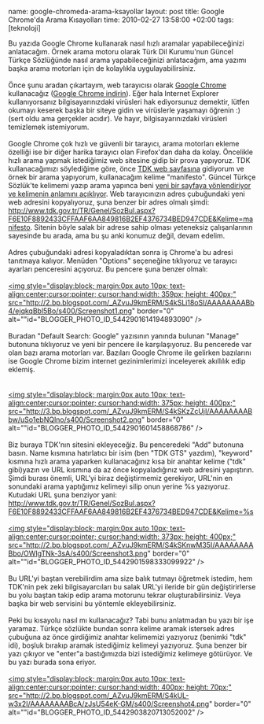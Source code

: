 name: google-chromeda-arama-ksayollar
layout: post
title: Google Chrome'da Arama Kısayolları
time: 2010-02-27 13:58:00 +02:00
tags: [teknoloji]

Bu yazıda Google Chrome kullanarak nasıl hızlı aramalar yapabileceğinizi anlatacağım. Örnek arama motoru olarak Türk Dil Kurumu'nun Güncel Türkçe Sözlüğünde nasıl arama yapabileceğinizi anlatacağım, ama yazımı başka arama motorları için de kolaylıkla uygulayabilirsiniz.<br /><br />Önce şunu aradan çıkartayım, web tarayıcısı olarak <a href="http://www.google.com.tr/chrome">Google Chrome</a> kullanacağız (<a href="http://www.google.com.tr/chrome">Google Chrome indirin</a>). Eğer hala Internet Explorer kullanıyorsanız bilgisayarınızdaki virüsleri hak ediyorsunuz demektir, lütfen okumayı keserek başka bir siteye gidin ve virüslerle yaşamayı öğrenin :) (sert oldu ama gerçekler acıdır). Ve hayır, bilgisayarınızdaki virüsleri temizlemek istemiyorum.<br /><br />Google Chrome çok hızlı ve güvenli bir tarayıcı, arama motorları ekleme özelliği ise bir diğer harika tarayıcı olan Firefox'dan daha da kolay. Öncelikle hızlı arama yapmak istediğimiz web sitesine gidip bir prova yapıyoruz. TDK kullanacağımızı söylediğime göre, önce <a href="http://www.tdk.gov.tr/">TDK web sayfasına</a> gidiyorum ve örnek bir arama yapıyorum, kullanacağım kelime "manifesto". Güncel Türkçe Sözlük'te kelimemi yazıp arama yapınca beni <a href="http://www.tdk.gov.tr/TR/Genel/SozBul.aspx?F6E10F8892433CFFAAF6AA849816B2EF4376734BED947CDE&Kelime=manifesto">yeni bir sayfaya yönlendiriyor ve kelimenin anlamını açıklıyor</a>. Web tarayıcınızın adres çubuğundaki yeni web adresini kopyalıyoruz, şuna benzer bir adres olmalı şimdi: <a href="http://www.tdk.gov.tr/TR/Genel/SozBul.aspx?F6E10F8892433CFFAAF6AA849816B2EF4376734BED947CDE&Kelime=manifesto">http://www.tdk.gov.tr/TR/Genel/SozBul.aspx?F6E10F8892433CFFAAF6AA849816B2EF4376734BED947CDE&Kelime=manifesto</a>. Sitenin böyle salak bir adrese sahip olması yeteneksiz çalışanlarının sayesinde bu arada, ama bu şu anki konumuz değil, devam edelim. <br /><br />Adres çubuğundaki adresi kopyaladıktan sonra iş Chrome'a bu adresi tanıtmaya kalıyor. Menüden "Options" seçeneğine tıklıyoruz ve tarayıcı ayarları penceresini açıyoruz. Bu pencere şuna benzer olmalı:<br /><br /><a href="http://2.bp.blogspot.com/_AZvuJ9kmERM/S4kSLi18oSI/AAAAAAAABb4/ejqkqBbl5Bo/s1600-h/Screenshot1.png"><img style="display:block; margin:0px auto 10px; text-align:center;cursor:pointer; cursor:hand;width: 359px; height: 400px;" src="http://2.bp.blogspot.com/_AZvuJ9kmERM/S4kSLi18oSI/AAAAAAAABb4/ejqkqBbl5Bo/s400/Screenshot1.png" border="0" alt=""id="BLOGGER_PHOTO_ID_5442901614194893090" /></a><br /><br />Buradan "Default Search: Google" yazısının yanında bulunan "Manage" butonuna tıklıyoruz ve yeni bir pencere ile karşılaşıyoruz. Bu pencerede var olan bazı arama motorları var. Bazıları Google Chrome ile gelirken bazılarını ise Google Chrome bizim internet gezinimlerimizi inceleyerek akıllılık edip eklemiş. <br /><br /><br /><a href="http://3.bp.blogspot.com/_AZvuJ9kmERM/S4kSKzZcUjI/AAAAAAAABbw/uSo1ebNQlno/s1600-h/Screenshot2.png"><img style="display:block; margin:0px auto 10px; text-align:center;cursor:pointer; cursor:hand;width: 375px; height: 400px;" src="http://3.bp.blogspot.com/_AZvuJ9kmERM/S4kSKzZcUjI/AAAAAAAABbw/uSo1ebNQlno/s400/Screenshot2.png" border="0" alt=""id="BLOGGER_PHOTO_ID_5442901601458868786" /></a><br /><br />Biz buraya TDK'nın sitesini ekleyeceğiz. Bu penceredeki "Add" butonuna basın. Name kısmına hatırlatıcı bir isim (ben "TDK GTS" yazdım), "keyword" kısmına hızlı arama yaparken kullanacağınız kısa bir anahtar kelime ("tdk" gibi)yazın ve URL kısmına da az önce kopyaladığınız web adresini yapıştırın. Şimdi burası önemli, URL'yi biraz değiştirmemiz gerekiyor, URL'nin en sonundaki arama yaptığımız kelimeyi silip onun yerine %s yazıyoruz. Kutudaki URL şuna benziyor yani: http://www.tdk.gov.tr/TR/Genel/SozBul.aspx?F6E10F8892433CFFAAF6AA849816B2EF4376734BED947CDE&Kelime=%s <br /><br /><a href="http://2.bp.blogspot.com/_AZvuJ9kmERM/S4kSKnwM35I/AAAAAAAABbo/OWIgTNk-3sA/s1600-h/Screenshot3.png"><img style="display:block; margin:0px auto 10px; text-align:center;cursor:pointer; cursor:hand;width: 373px; height: 400px;" src="http://2.bp.blogspot.com/_AZvuJ9kmERM/S4kSKnwM35I/AAAAAAAABbo/OWIgTNk-3sA/s400/Screenshot3.png" border="0" alt=""id="BLOGGER_PHOTO_ID_5442901598333099922" /></a><br /><br />Bu URL'yi baştan verebilirdim ama size balık tutmayı öğretmek istedim, hem TDK'nin pek zeki bilgisayarcıları bu salak URL'yi ileride bir gün değiştirirlerse bu yolu baştan takip edip arama motorunu tekrar oluşturabilirsiniz. Veya başka bir web servisini bu yöntemle ekleyebilirsiniz. <br /><br />Peki bu kısayolu nasıl mı kullanacağız? Tabi bunu anlatmadan bu yazı bir işe yaramaz. Türkçe sözlükte bundan sonra kelime aramak istersek adres çubuğuna az önce girdiğimiz anahtar kelimemizi yazıyoruz (benimki "tdk" idi), boşluk bırakıp aramak istediğimiz kelimeyi yazıyoruz. Şuna benzer bir yazı çıkıyor ve "enter"a bastığımızda bizi istediğimiz kelimeye götürüyor. Ve bu yazı burada sona eriyor.<br /><br /><a href="http://2.bp.blogspot.com/_AZvuJ9kmERM/S4kUL-w3x2I/AAAAAAAABcA/zJsU54eK-GM/s1600-h/Screenshot4.png"><img style="display:block; margin:0px auto 10px; text-align:center;cursor:pointer; cursor:hand;width: 400px; height: 70px;" src="http://2.bp.blogspot.com/_AZvuJ9kmERM/S4kUL-w3x2I/AAAAAAAABcA/zJsU54eK-GM/s400/Screenshot4.png" border="0" alt=""id="BLOGGER_PHOTO_ID_5442903820713052002" /></a>
